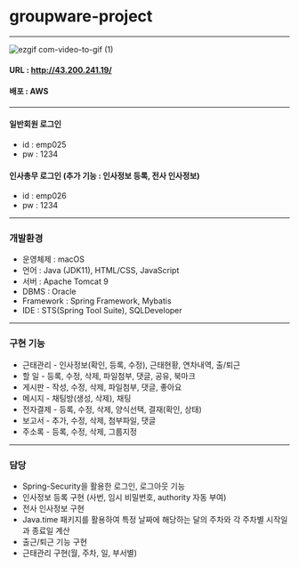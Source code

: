 # groupware-project
***
![ezgif com-video-to-gif (1)](https://user-images.githubusercontent.com/109495226/236609836-cb263dd2-7d49-4a41-9c1b-7aab520e82b7.gif)

#### URL : http://43.200.241.19/
#### 배포 : AWS

***
#### 일반회원 로그인 <br/>
- id : emp025 <br/>
-  pw : 1234 <br/>
 
#### 인사총무 로그인 (추가 기능 : 인사정보 등록, 전사 인사정보) <br/>
- id : emp026 <br/>
- pw : 1234 <br/>

***
### 개발환경
- 운영체제 : macOS
- 언어 : Java (JDK11),  HTML/CSS, JavaScript
- 서버 : Apache Tomcat 9
- DBMS : Oracle
- Framework : Spring Framework, Mybatis
- IDE : STS(Spring Tool Suite), SQLDeveloper

***
### 구현 기능
- 근태관리 - 인사정보(확인, 등록, 수정), 근태현황, 연차내역, 출/퇴근
- 할 일 - 등록, 수정, 삭제, 파일첨부, 댓글, 공유, 북마크 
- 게시판 - 작성, 수정, 삭제, 파일첨부, 댓글, 좋아요 
- 메시지 - 채팅방(생성, 삭제), 채팅 
- 전자결제 - 등록, 수정, 삭제, 양식선택, 결재(확인, 상태) 
- 보고서 - 추가, 수정, 삭제, 첨부파일, 댓글 
- 주소록 - 등록, 수정, 삭제, 그룹지정 

***
### 담당
- Spring-Security을 활용한 로그인, 로그아웃 기능
- 인사정보 등록 구현 (사번, 임시 비밀번호, authority 자동 부여)
- 전사 인사정보 구현
- Java.time 패키지를 활용하여 특정 날짜에 해당하는 달의 주차와 각 주차별 시작일과 종료일 계산
- 출근/퇴근 기능 구현
- 근태관리 구현(월, 주차, 일, 부서별)

